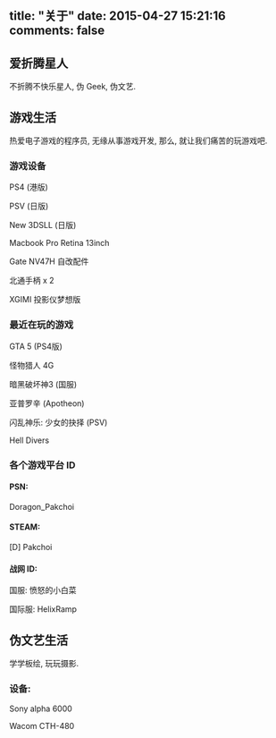 title: "关于"
date: 2015-04-27 15:21:16
comments: false
---
## 爱折腾星人

不折腾不快乐星人, 伪 Geek, 伪文艺.

## 游戏生活

热爱电子游戏的程序员, 无缘从事游戏开发, 那么, 就让我们痛苦的玩游戏吧.

### 游戏设备

PS4 \(港版\) 

PSV \(日版\)

New 3DSLL \(日版\)

Macbook Pro Retina 13inch

Gate NV47H 自改配件

北通手柄 x 2 

XGIMI 投影仪梦想版

### 最近在玩的游戏

GTA 5 \(PS4版\)

怪物猎人 4G

暗黑破坏神3 \(国服\)

亚普罗辛 \(Apotheon\)

闪乱神乐: 少女的抉择 \(PSV\)

Hell Divers

### 各个游戏平台 ID

#### PSN: 

Doragon_Pakchoi

#### STEAM:

[D] Pakchoi

#### 战网 ID: 

国服: 愤怒的小白菜

国际服: HelixRamp

## 伪文艺生活

学学板绘, 玩玩摄影.

### 设备:

Sony alpha 6000

Wacom CTH-480 
